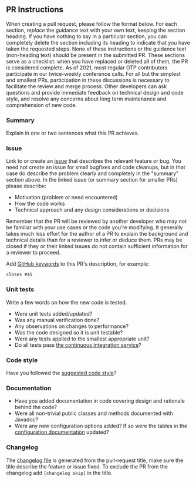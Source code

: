 ## PR Instructions
When creating a pull request, please follow the format below. For each section, *replace* the guidance text with your own text, keeping the section heading. If you have nothing to say in a particular section, you can completely delete the section including its heading to indicate that you have taken the requested steps. None of these instructions or the guidance text (non-heading text) should be present in the submitted PR. These sections serve as a checklist: when you have replaced or deleted all of them, the PR is considered complete. As of 2021, most regular OTP contributors participate in our twice-weekly conference calls. For all but the simplest and smallest PRs, participation in these discussions is necessary to facilitate the review and merge process. Other developers can ask questions and provide immediate feedback on technical design and code style, and resolve any concerns about long term maintenance and comprehension of new code.

### Summary
Explain in one or two sentences what this PR achieves. 

### Issue
Link to or create an [issue](https://github.com/opentripplanner/OpenTripPlanner/issues) that describes the relevant feature or bug. 
You need not create an issue for small bugfixes and code cleanups, but in that case do describe the problem clearly and completely in the "summary" section above.
In the linked issue (or summary section for smaller PRs) please describe:
- Motivation (problem or need encountered)
- How the code works
- Technical approach and any design considerations or decisions

Remember that the PR will be reviewed by another developer who may not be familiar with your use cases or the code you're modifying. It generally takes much less effort for the author of a PR to explain the background and technical details than for a reviewer to infer or deduce them. PRs may be closed if they or their linked issues do not contain sufficient information for a reviewer to proceed.

Add [GitHub keywords](https://help.github.com/articles/closing-issues-using-keywords/) to this PR's description, for example:

`closes #45`

### Unit tests
Write a few words on how the new code is tested. 
- Were unit tests added/updated?
- Was any manual verification done?
- Any observations on changes to performance?
- Was the code designed so it is unit testable?
- Were any tests applied to the smallest appropriate unit?
- Do all tests pass [the continuous integration service](https://github.com/opentripplanner/OpenTripPlanner/blob/dev-2.x/docs/Developers-Guide.md#continuous-integration)?

### Code style
Have you followed the [suggested code style](https://github.com/opentripplanner/OpenTripPlanner/blob/dev-2.x/docs/Developers-Guide.md#code-style)? 

### Documentation
- Have you added documentation in code covering design and rationale behind the code?
- Were all non-trivial public classes and methods documented with Javadoc?
- Were any new configuration options added? If so were the tables in the [configuration documentation](https://github.com/opentripplanner/OpenTripPlanner/blob/dev-2.x/docs/Configuration.md) updated?

### Changelog
The [changelog file](https://github.com/opentripplanner/OpenTripPlanner/blob/dev-2.x/docs/Changelog.md) 
is generated from the pull-request title, make sure the title describe the feature or issue fixed. 
To exclude the PR from the changelog add `[changelog skip]` in the title.
